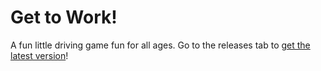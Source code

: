 # Get to Work!

A fun little driving game fun for all ages. Go to the releases tab to [get the latest version](https://github.com/nvangucht/get-to-work/releases)!
